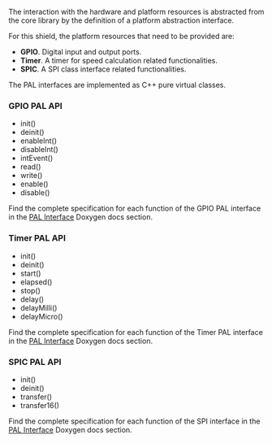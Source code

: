 The interaction with the hardware and platform resources is abstracted from the core library by the definition of a platform abstraction interface. 

For this shield, the platform resources that need to be provided are:

* **GPIO**. Digital input and output ports.
* **Timer**. A timer for speed calculation related functionalities. 
* **SPIC**. A SPI class interface related functionalities. 

The PAL interfaces are implemented as C++ pure virtual classes.

### GPIO PAL API

* init()
* deinit()
* enableInt()
* disableInt()
* intEvent()
* read()
* write()
* enable()
* disable()

Find the complete specification for each function of the GPIO PAL interface in the [PAL Interface](https://infineon.github.io/multi-half-bridge/d7/dde/classGPIO.html
) Doxygen docs section.

### Timer PAL API

* init()
* deinit()
* start()
* elapsed()
* stop()
* delay()
* delayMilli()
* delayMicro()

Find the complete specification for each function of the Timer PAL interface in the [PAL Interface](https://infineon.github.io/multi-half-bridge/dc/dea/classTimer.html) Doxygen docs section.

### SPIC PAL API

* init()
* deinit()
* transfer()
* transfer16()

Find the complete specification for each function of the SPI interface in the [PAL Interface](https://infineon.github.io/multi-half-bridge/d7/db9/classSPIC.html) Doxygen docs section.

